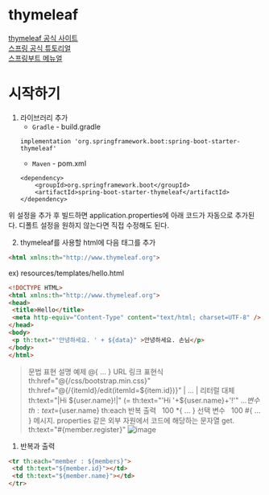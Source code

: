 # thymeleaf

[thymeleaf 공식 사이트](https://www.thymeleaf.org/)   
[스프링 공식 튜토리얼](https://spring.io/guides/gs/serving-web-content/)   
[스프링부트 메뉴얼](https://docs.spring.io/spring-boot/docs/2.3.1.RELEASE/reference/html/spring-boot-features.html#boot-features-spring-mvc-template-engines)

# 시작하기
1. 라이브러리 추가
   * `Gradle` - build.gradle
    ```
    implementation 'org.springframework.boot:spring-boot-starter-thymeleaf' 
    ```   
   * `Maven` - pom.xml
    ```
    <dependency>
        <groupId>org.springframework.boot</groupId>
        <artifactId>spring-boot-starter-thymeleaf</artifactId>
    </dependency>
    ```
위 설정을 추가 후 빌드하면 application.properties에 아래 코드가 자동으로 추가된다.
디폴트 설정을 원하지 않는다면 직접 수정해도 된다.


2. thymeleaf를 사용할 html에 다음 태그를 추가
```html
<html xmlns:th="http://www.thymeleaf.org">
```
ex)
resources/templates/hello.html

``` html
<!DOCTYPE HTML>
<html xmlns:th="http://www.thymeleaf.org">
<head>
 <title>Hello</title>
 <meta http-equiv="Content-Type" content="text/html; charset=UTF-8" />
</head>
<body>
 <p th:text="'안녕하세요. ' + ${data}" >안녕하세요. 손님</p>
</body>
</html>
  ```

> 문법
표현	설명	예제
@{ ... }	URL 링크 표현식	th:href="@{/css/bootstrap.min.css}"
		th:href="@{/{itemId}/edit(itemId=${item.id})}"
| ... |	리터럴 대체	th:text="|Hi ${user.name}!|"
		(= th:text="'Hi '+${user.name}+'!'"
${ ... }	변수	th:text=${user.name}
th:each	반복 출력	<tr th:each="item: ${items}">
		  <td th:text="${item.price}">100</td>
		</tr>
*{ ... }	선택 변수	<tr th:object="${items}">
		  <td th:text="*{price}">100</td>
		</tr>
#{ ... }	메시지. properties 같은 외부 자원에서 코드에 해당하는 문자열 get.	th:text="#{member.register}"
![image](https://user-images.githubusercontent.com/51654048/200482883-a4ad2b04-14ce-408d-b860-690b4ce9e370.png)


1. 반복과 출력

``` html
<tr th:each="member : ${members}">
 <td th:text="${member.id}"></td>
 <td th:text="${member.name}"></td>
</tr>
```

